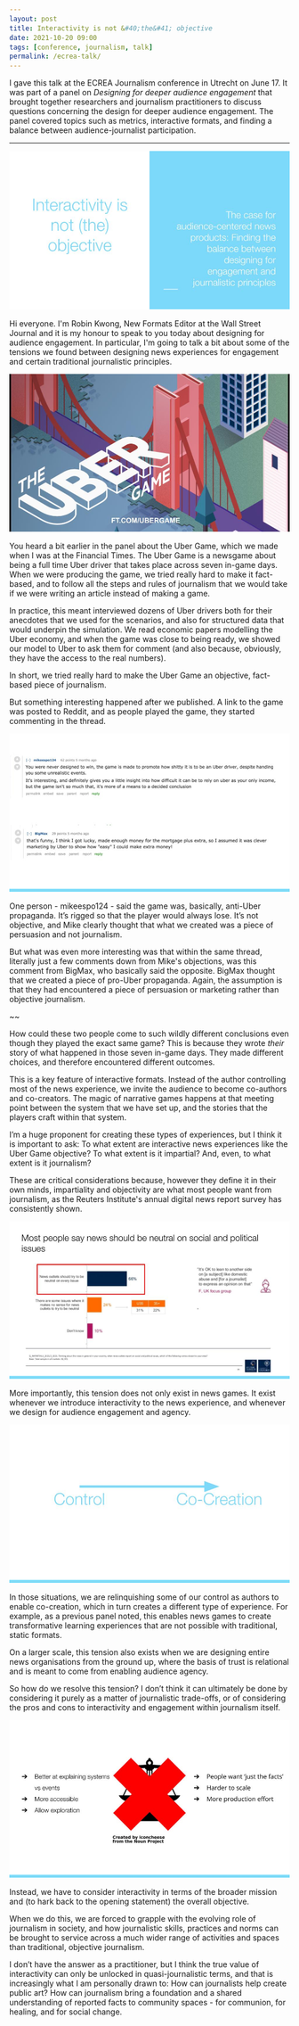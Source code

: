 ```yaml
---
layout: post
title: Interactivity is not &#40;the&#41; objective
date: 2021-10-20 09:00
tags: [conference, journalism, talk]
permalink: /ecrea-talk/
---
```


I gave this talk at the ECREA Journalism conference in Utrecht on June 17. It was part of a panel on _Designing for deeper audience engagement_ that brought together researchers and journalism practitioners to discuss questions concerning the design for deeper audience engagement. The panel covered topics such as metrics, interactive formats, and finding a balance between audience-journalist participation. 

<hr>

![](/images/ECREA/ECREA1.jpg)

Hi everyone. I'm Robin Kwong, New Formats Editor at the Wall Street Journal and it is my honour to speak to you today about designing for audience engagement. In particular, I'm going to talk a bit about some of the tensions we found between designing news experiences for engagement and certain traditional journalistic principles.

![](/images/ECREA/ECREA2.jpg)

You heard a bit earlier in the panel about the Uber Game, which we made when I was at the Financial Times. The Uber Game is a newsgame about being a full time Uber driver that takes place across seven in-game days. When we were producing the game, we tried really hard to make it fact-based, and to follow all the steps and rules of journalism that we would take if we were writing an article instead of making a game.

In practice, this meant interviewed dozens of Uber drivers both for their anecdotes that we used for the scenarios, and also for structured data that would underpin the simulation. We read economic papers modelling the Uber economy, and when the game was close to being ready, we showed our model to Uber to ask them for comment (and also because, obviously, they have the access to the real numbers). 

In short, we tried really hard to make the Uber Game an objective, fact-based piece of journalism.

But something interesting happened after we published. A link to the game was posted to Reddit, and as people played the game, they started commenting in the thread. 

![](/images/ECREA/ECREA3.jpg)

One person - mikeespo124 - said the game was, basically, anti-Uber propaganda. It’s rigged so that the player would always lose. It’s not objective, and Mike clearly thought that what we created was a piece of persuasion and not journalism.

But what was even more interesting was that within the same thread, literally just a few comments down from Mike's objections, was this comment from BigMax, who basically said the opposite. BigMax thought that we created a piece of pro-Uber propaganda. Again, the assumption is that they had encountered a piece of persuasion or marketing rather than objective journalism.

~~

How could these two people come to such wildly different conclusions even though they played the exact same game? This is because they wrote _their_ story of what happened in those seven in-game days. They made different choices, and therefore encountered different outcomes. 

This is a key feature of interactive formats. Instead of the author controlling most of the news experience, we invite the audience to become co-authors and co-creators. The magic of narrative games happens at that meeting point between the system that we have set up, and the stories that the players craft within that system. 

I’m a huge proponent for creating these types of experiences, but I think it is important to ask: To what extent are interactive news experiences like the Uber Game objective? To what extent is it impartial? And, even, to what extent is it journalism? 

These are critical considerations because, however they define it in their own minds, impartiality and objectivity are what most people want from journalism, as the Reuters Institute's annual digital news report survey has consistently shown. 

![](/images/ECREA/ECREA4.jpg)

More importantly, this tension does not only exist in news games. It exist whenever we introduce interactivity to the news experience, and whenever we design for audience engagement and agency. 

![](/images/ECREA/ECREA5.jpg)

In those situations, we are relinquishing some of our control as authors to enable co-creation, which in turn creates a different type of experience. For example, as a previous panel noted, this enables news games to create transformative learning experiences that are not possible with traditional, static formats.

On a larger scale, this tension also exists when we are designing entire news organisations from the ground up, where the basis of trust is relational and is meant to come from enabling audience agency.
 

So how do we resolve this tension? I don’t think it can ultimately be done by considering it purely as a matter of journalistic trade-offs, or of considering the pros and cons to interactivity and engagement within journalism itself. 

![](/images/ECREA/ECREA6.jpg)

Instead, we have to consider interactivity in terms of the broader mission and (to hark back to the opening statement) the overall objective. 

When we do this, we are forced to grapple with the evolving role of journalism in society, and how journalistic skills, practices and norms can be brought to service across a much wider range of activities and spaces than traditional, objective journalism.

I don’t have the answer as a practitioner, but I think the true value of interactivity can only be unlocked in quasi-journalistic terms, and that is increasingly what I am personally drawn to: How can journalists help create public art? How can journalism bring a foundation and a shared understanding of reported facts to community spaces - for communion, for healing, and for social change.





  
